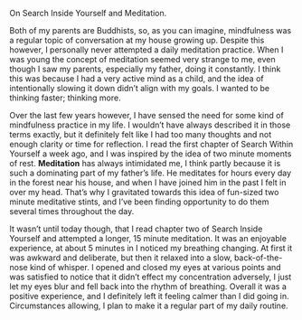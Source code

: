 On Search Inside Yourself and Meditation.

Both of my parents are Buddhists, so, as you can imagine, mindfulness was a regular topic of conversation at my house growing up. Despite this however, I personally never attempted a daily meditation practice. When I was young the concept of meditation seemed very strange to me, even though I saw my parents, especially my father, doing it constantly. I think this was because I had a very active mind as a child, and the idea of intentionally slowing it down didn’t align with my goals. I wanted to be thinking faster; thinking more. 

Over the last few years however, I have sensed the need for some kind of mindfulness practice in my life. I wouldn’t have always described it in those terms exactly, but it definitely felt like I had too many thoughts and not enough clarity or time for reflection. I read the first chapter of Search Within Yourself a week ago, and I was inspired by the idea of two minute moments of rest. <b>Meditation</b> has always intimidated me, I think partly because it is such a dominating part of my father’s life. He meditates for hours every day in the forest near his house, and when I have joined him in the past I felt in over my head. That’s why I gravitated towards this idea of fun-sized two minute meditative stints, and I’ve been finding opportunity to do them several times throughout the day.  

It wasn’t until today though, that I read chapter two of Search Inside Yourself and attempted a longer, 15 minute meditation. It was an enjoyable experience, at about 5 minutes in I noticed my breathing changing. At first it was awkward and deliberate, but then it relaxed into a slow, back-of-the-nose kind of whisper. I opened and closed my eyes at various points and was satisfied to notice that it didn’t effect my concentration adversely, I just let my eyes blur and fell back into the rhythm of breathing. Overall it was a positive experience, and I definitely left it feeling calmer than I did going in. Circumstances allowing, I plan to make it a regular part of my daily routine.  
